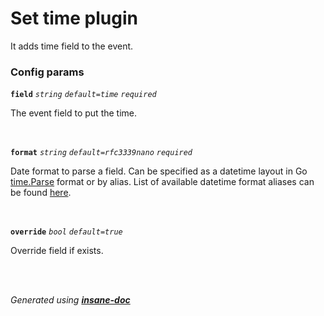 # Set time plugin

It adds time field to the event.

### Config params
**`field`** *`string`* *`default=time`* *`required`* 

The event field to put the time.

<br>

**`format`** *`string`* *`default=rfc3339nano`* *`required`* 

Date format to parse a field. Can be specified as a datetime layout in Go [time.Parse](https://pkg.go.dev/time#Parse) format or by alias.
List of available datetime format aliases can be found [here](/pipeline/README.md#datetime-parse-formats).

<br>

**`override`** *`bool`* *`default=true`* 

Override field if exists.

<br>


<br>*Generated using [__insane-doc__](https://github.com/vitkovskii/insane-doc)*